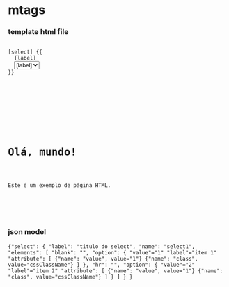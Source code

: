 # mtags

<h3>template html file</h3>

<pre><code>
[select] {{
  <label for="[name]">[label]</label>
  <select name="[name]">
  [elements:option|blank|hr]
  [option] {{ <option value="[value]" [attribute] {{ [name]="[value]" }}>[label]</option> }}
  [blank] {{ <option></option> }}
  [hr] {{ <option>---</option> }}
  </select>
}}</code></pre>


<pre>
  <code>
    <!-- Seu código HTML aqui -->
    <html>
      <head>
        <title>Título da página</title>
      </head>
      <body>
        <h1>Olá, mundo!</h1>
        <p>Este é um exemplo de página HTML.</p>
      </body>
    </html>
  </code>
</pre>


<h3>json model</h3>

<code>{"select": {
       "label": "titulo do select",
       "name": "select1",
       "elements": [
          "blank": "",
          "option": {
               "value"="1"
               "label"="item 1"
               "attribute": [
                   {"name": "value", value="1"}
                   {"name": "class", value="cssClassName"}
               ]
          },
          "hr": "",
          "option": {
               "value"="2"
               "label"="item 2"
               "attribute": [
                   {"name": "value", value="1"}
                   {"name": "class", value="cssClassName"}
               ]
          }
       ]
   }
}
</code>
